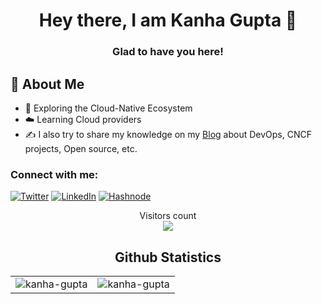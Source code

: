 <h1 align="center">Hey there, I am Kanha Gupta 👋</h1>
<h3 align="center">Glad to have you here!</h3>

## 🌟 About Me
- 🚀 Exploring the Cloud-Native Ecosystem  
- ☁️ Learning Cloud providers  
- ✍️ I also try to share my knowledge on my [Blog](https://kanhasblog.hashnode.dev/) about DevOps, CNCF projects, Open source, etc.

<h3 align="left">Connect with me:</h3>

[![Twitter](https://img.shields.io/badge/Twitter-%231DA1F2.svg?style=for-the-badge&logo=Twitter&logoColor=white)](https://x.com/kanhatwts)
[![LinkedIn](https://img.shields.io/badge/linkedin-%230077B5.svg?style=for-the-badge&logo=linkedin&logoColor=white)](https://www.linkedin.com/in/kanha-gupta-706948216/)
[![Hashnode](https://img.shields.io/badge/Hashnode-2962FF?style=for-the-badge&logo=hashnode&logoColor=white)](https://kanhasblog.hashnode.dev/)

  
<p align="center"> 
  Visitors count<br>
  <img src="https://profile-counter.glitch.me/kanha-gupta/count.svg" />
</p>

<h2 align="center">Github Statistics</h2>

<table align="center">
  <tr>
    <td>
      <img src="https://github-readme-stats.vercel.app/api?username=kanha-gupta&show_icons=true&locale=en" alt="kanha-gupta" />
    </td>
    <td>
      <img src="https://github-readme-streak-stats.herokuapp.com/?user=kanha-gupta&" alt="kanha-gupta" />
    </td>
  </tr>
</table>


</p>
